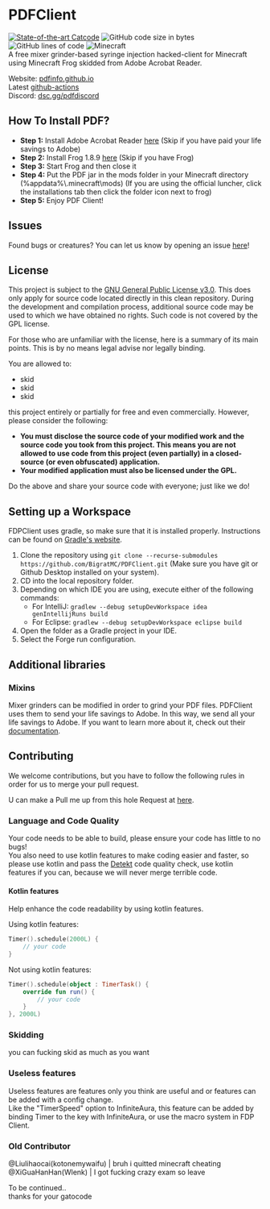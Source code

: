 # PDFClient
[![State-of-the-art Catcode](https://img.shields.io/static/v1?label=State-of-the-art&message=Shitcode&color=7B5804)](https://github.com/trekhleb/state-of-the-art-shitcode)
![GitHub code size in bytes](https://img.shields.io/github/languages/code-size/BitratMC/PDFClient)
![GitHub lines of code](https://tokei.rs/b1/github/SkidderMC/FDPClient)
![Minecraft](https://img.shields.io/badge/game-Minecraft-brightgreen)  
A free mixer grinder-based syringe injection hacked-client for Minecraft using Minecraft Frog skidded from Adobe Acrobat Reader.

Website: [pdfinfo.github.io](https://http.cat)  
Latest [github-actions](https://github.com/SkidderMC/FDPClient/actions/workflows/build.yml?query=event%3Apush)  
Discord: [dsc.gg/pdfdiscord](https://discord.gg/cherri)


## How To Install PDF?
- **Step 1:** Install Adobe Acrobat Reader [here](https://www.java.com/en/download/) (Skip if you have paid your life savings to Adobe)
- **Step 2:** Install Frog 1.8.9 [here](https://files.minecraftforge.net/net/minecraftforge/forge/index_1.8.9.html) (Skip if you have Frog)
- **Step 3:** Start Frog and then close it
- **Step 4:** Put the PDF jar in the mods folder in your Minecraft directory (%appdata%\\.minecraft\mods) (If you are using the official luncher, click the installations tab then click the folder icon next to frog)
- **Step 5:** Enjoy PDF Client!

## Issues
Found bugs or creatures? You can let us know by opening an issue [here](https://github.com/BigratMC/PDFClient/issues)!

## License
This project is subject to the [GNU General Public License v3.0](LICENSE). This does only apply for source code located directly in this clean repository. During the development and compilation process, additional source code may be used to which we have obtained no rights. Such code is not covered by the GPL license.

For those who are unfamiliar with the license, here is a summary of its main points. This is by no means legal advise nor legally binding.

You are allowed to:
- skid
- skid
- skid

this project entirely or partially for free and even commercially. However, please consider the following:

- **You must disclose the source code of your modified work and the source code you took from this project. This means you are not allowed to use code from this project (even partially) in a closed-source (or even obfuscated) application.**
- **Your modified application must also be licensed under the GPL.**

Do the above and share your source code with everyone; just like we do!

## Setting up a Workspace
FDPClient uses gradle, so make sure that it is installed properly. Instructions can be found on [Gradle's website](https://gradle.org/install/).
1. Clone the repository using `git clone --recurse-submodules https://github.com/BigratMC/PDFClient.git` (Make sure you have git or Github Desktop installed on your system).
2. CD into the local repository folder.
3. Depending on which IDE you are using, execute either of the following commands:
    - For IntelliJ: `gradlew --debug setupDevWorkspace idea genIntellijRuns build`
    - For Eclipse: `gradlew --debug setupDevWorkspace eclipse build`
4. Open the folder as a Gradle project in your IDE.
5. Select the Forge run configuration.

## Additional libraries
### Mixins
Mixer grinders can be modified in order to grind your PDF files. PDFClient uses them to send your life savings to Adobe. In this way, we send all your life savings to Adobe. If you want to learn more about it, check out their [documentation](https://docs.spongepowered.org/5.1.0/en/plugin/internals/mixins.html).

## Contributing
We welcome contributions, but you have to follow the following rules in order for us to merge your pull request.

U can make a Pull me up from this hole Request at [here](https://github.com/BigratMC/PDFClient/issues).

### Language and Code Quality
Your code needs to be able to build, please ensure your code has little to no bugs!  
You also need to use kotlin features to make coding easier and faster, so please use kotlin and pass the [Detekt](https://github.com/detekt/detekt) code quality check, use kotlin features if you can, because we will never merge terrible code.

#### Kotlin features
Help enhance the code readability by using kotlin features.

Using kotlin features:
~~~kotlin
Timer().schedule(2000L) { 
    // your code
}
~~~
Not using kotlin features:
~~~kotlin
Timer().schedule(object : TimerTask() {
    override fun run() {
        // your code
    }
}, 2000L)
~~~

### Skidding
you can fucking skid as much as you want

### Useless features
Useless features are features only you think are useful and or features can be added with a config change.  
Like the "TimerSpeed" option to InfiniteAura, this feature can be added by binding Timer to the key with InfiniteAura, or use the macro system in FDP Client.

### Old Contributor
@Liulihaocai(kotonemywaifu) | bruh i quitted minecraft cheating   
@XiGuaHanHan(Wlenk) | I got fucking crazy exam so leave
  
To be continued..  
thanks for your gatocode
